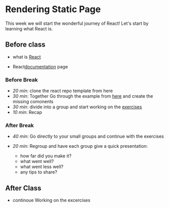 # Rendering Static Page

This week we will start the wonderful journey of React! Let's start by learning what React is.

## Before class

- what is [React](https://hackyourfuture.github.io/study/#/react/README.md)

- React[documentation](https://reactjs.org/) page



### Before Break

- _20 min_: clone the react repo template from here
- _30 min_: Together Go through the example from [here](../1-rendering-static-pages/html-to-components/examples/portfolio-card/) and create the missing comonents
- _30 min_: divide into a group and start working on the [exercises](../1-rendering-static-pages/html-to-components/exercises/) 
- _10 min_: Recap

### After Break

- _40 min_: Go directly to your small groups and continue with the exercises

- _20 min_: Regroup and have each group give a quick presentation:
  - how far did you make it?
  - what went well?
  - what went less well?
  - any tips to share?

## After Class

- continoue Working on the excercises 
